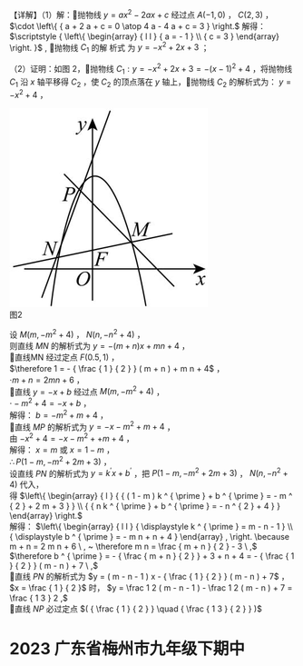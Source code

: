 【详解】（1）解：抛物线 $y = a x ^ { 2 } - 2 a x + c$ 经过点 $A ( - 1 , 0 )$ ， $C ( 2 , 3 )$ ，$\cdot \left\{ { a + 2 a + c = 0 \atop 4 a - 4 a + c = 3 } \right.$ 解得： $\scriptstyle { \left\{ \begin{array} { l l } { a = - 1 } \\ { c = 3 } \end{array} \right. }$ , 抛物线 $C _ { 1 }$ 的解 析式 为 $y = - x ^ { 2 } + 2 x + 3$ ；

（2）证明：如图 2，抛物线 $C _ { 1 } : y = - x ^ { 2 } + 2 x + 3 = - ( x - 1 ) ^ { 2 } + 4$ ，将抛物线 $C _ { 1 }$ 沿 $x$ 轴平移得 $C _ { 2 }$ ，使 $C _ { 2 }$ 的顶点落在 $y$ 轴上，抛物线 $C _ { 2 }$ 的解析式为： $y = - x ^ { 2 } + 4$ ，

![](<../../qs_image_DB/专题3-1_二次函数中的10类定值、定点问题（解析版）/eb71a95b0c7a0d381e4140d64ba4c06959dcac03fdee6e55961b6d12eb4ecfaa.jpg>)  
图2

设 $M ( m , - m ^ { 2 } + 4 )$ ， $N ( n , - n ^ { 2 } + 4 )$ ，  
则直线 $M N$ 的解析式为 $y = - ( m + n ) x + m n + 4$ ，  
直线MN 经过定点 $F ( 0 . 5 , 1 )$ ，  
$\therefore 1 = - { \frac { 1 } { 2 } } ( m + n ) + m n + 4$ ，  
$\cdot m + n = 2 m n + 6$ ，  
直线 $y = - x + b$ 经过点 $M ( m , - m ^ { 2 } + 4 )$ ，  
$\cdot - m ^ { 2 } + 4 = - x + b$ ，  
解得： $b = - m ^ { 2 } + m + 4$ ，  
直线 $M P$ 的解析式为 $y = - x - m ^ { 2 } + m + 4$ ，  
由 $- x ^ { 2 } + 4 = - x - m ^ { 2 } + + m + 4$ ，  
解得： $x = m$ 或 $x = 1 - m$ ，  
$\therefore P ( 1 - m , - m ^ { 2 } + 2 m + 3 )$ ，  
设直线 $P N$ 的解析式为 $y = k ^ { \prime } x + b ^ { \prime }$ ，把 $P ( 1 - m , - m ^ { 2 } + 2 m + 3 )$ ， $N ( n , - n ^ { 2 } + 4 )$ 代入，  
得 $\left\{ \begin{array} { l } { { ( 1 - m ) k ^ { \prime } + b ^ { \prime } = - m ^ { 2 } + 2 m + 3 } } \\ { { n k ^ { \prime } + b ^ { \prime } = - n ^ { 2 } + 4 } } \end{array} \right.$   
解得： $\left\{ \begin{array} { l l } { \displaystyle k ^ { \prime } = m - n - 1 } \\ { \displaystyle b ^ { \prime } = - m n + n + 4 } \end{array} , \right. \because m + n = 2 m n + 6 \ , ~ \therefore m n = \frac { m + n } { 2 } - 3 \ ,$   
$\therefore b ^ { \prime } = - { \frac { m + n } { 2 } } + 3 + n + 4 = - { \frac { 1 } { 2 } } ( m - n ) + 7 \ ,$   
直线 $P N$ 的解析式为 $y = ( m - n - 1 ) x - { \frac { 1 } { 2 } } ( m - n ) + 7$ ，$x = \frac { 1 } { 2 }$ 时， $y = \frac 1 2 ( m - n - 1 ) - \frac 1 2 ( m - n ) + 7 = \frac { 1 3 } 2 ,$   
直线 $N P$ 必过定点 $( { \frac { 1 } { 2 } } \quad { \frac { 1 3 } { 2 } } )$

# 2023 广东省梅州市九年级下期中
